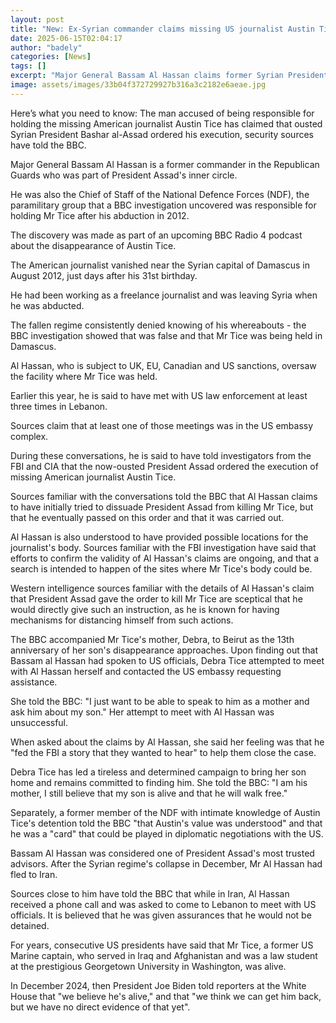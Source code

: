 ```yaml
---
layout: post
title: "New: Ex-Syrian commander claims missing US journalist Austin Tice was executed"
date: 2025-06-15T02:04:17
author: "badely"
categories: [News]
tags: []
excerpt: "Major General Bassam Al Hassan claims former Syrian President Assad ordered Austin Tice's execution."
image: assets/images/33b04f372729927b316a3c2182e6aeae.jpg
---
```


Here’s what you need to know: The man accused of being responsible for holding the missing American journalist Austin Tice has claimed that ousted Syrian President Bashar al-Assad ordered his execution, security sources have told the BBC.

Major General Bassam Al Hassan is a former commander in the Republican Guards who was part of President Assad's inner circle. 

He was also the Chief of Staff of the National Defence Forces (NDF), the paramilitary group that a BBC investigation uncovered was responsible for holding Mr Tice after his abduction in 2012.

The discovery was made as part of an upcoming BBC Radio 4 podcast about the disappearance of Austin Tice.

The American journalist vanished near the Syrian capital of Damascus in August 2012, just days after his 31st birthday. 

He had been working as a freelance journalist and was leaving Syria when he was abducted. 

The fallen regime consistently denied knowing of his whereabouts - the BBC investigation showed that was false and that Mr Tice was being held in Damascus.

Al Hassan, who is subject to UK, EU, Canadian and US sanctions, oversaw the facility where Mr Tice was held. 

Earlier this year, he is said to have met with US law enforcement at least three times in Lebanon. 

Sources claim that at least one of those meetings was in the US embassy complex. 

During these conversations, he is said to have told investigators from the FBI and CIA that the now-ousted President Assad ordered the execution of missing American journalist Austin Tice. 

Sources familiar with the conversations told the BBC that Al Hassan claims to have initially tried to dissuade President Assad from killing Mr Tice, but that he eventually passed on this order and that it was carried out. 

Al Hassan is also understood to have provided possible locations for the journalist's body. Sources familiar with the FBI investigation have said that efforts to confirm the validity of Al Hassan's claims are ongoing, and that a search is intended to happen of the sites where Mr Tice's body could be.

Western intelligence sources familiar with the details of Al Hassan's claim that President Assad gave the order to kill Mr Tice are sceptical that he would directly give such an instruction, as he is known for having mechanisms for distancing himself from such actions.

The BBC accompanied Mr Tice's mother, Debra, to Beirut as the 13th anniversary of her son's disappearance approaches. Upon finding out that Bassam al Hassan had spoken to US officials, Debra Tice attempted to meet with Al Hassan herself and contacted the US embassy requesting assistance. 

She told the BBC: "I just want to be able to speak to him as a mother and ask him about my son." Her attempt to meet with Al Hassan was unsuccessful.

When asked about the claims by Al Hassan, she said her feeling was that he "fed the FBI a story that they wanted to hear" to help them close the case.

Debra Tice has led a tireless and determined campaign to bring her son home and remains committed to finding him. She told the BBC: "I am his mother, I still believe that my son is alive and that he will walk free."

Separately, a former member of the NDF with intimate knowledge of Austin Tice's detention told the BBC "that Austin's value was understood" and that he was a "card" that could be played in diplomatic negotiations with the US.

Bassam Al Hassan was considered one of President Assad's most trusted advisors. After the Syrian regime's collapse in December, Mr Al Hassan had fled to Iran. 

Sources close to him have told the BBC that while in Iran, Al Hassan received a phone call and was asked to come to Lebanon to meet with US officials. It is believed that he was given assurances that he would not be detained.

For years, consecutive US presidents have said that Mr Tice, a former US Marine captain, who served in Iraq and Afghanistan and was a law student at the prestigious Georgetown University in Washington, was alive. 

In December 2024, then President Joe Biden told reporters at the White House that "we believe he's alive," and that "we think we can get him back, but we have no direct evidence of that yet".

